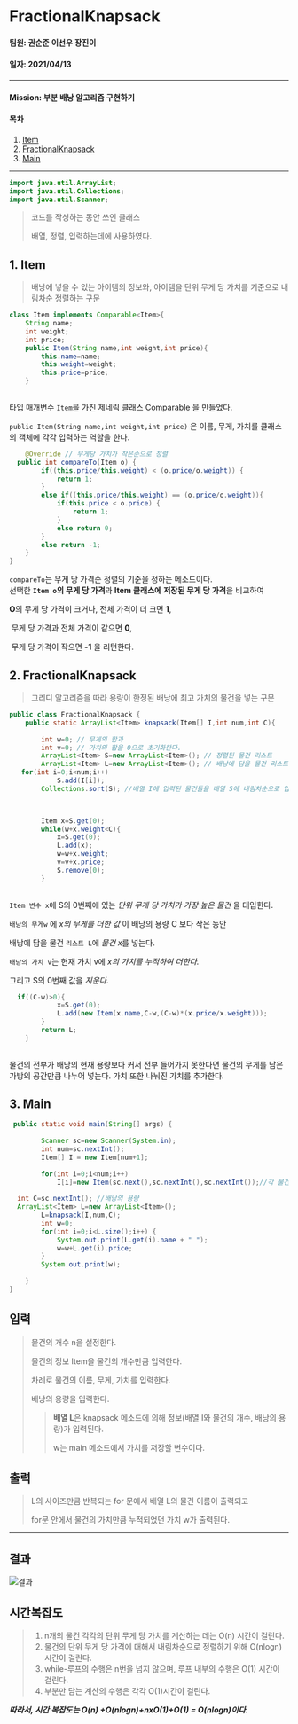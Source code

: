 # FractionalKnapsack
#### 팀원: 권순준 이선우 장진이
#### 일자: 2021/04/13
---
#### Mission: 부분 배낭 알고리즘 구현하기
#### 목차
1. [Item](#1-Item)
2. [FractionalKnapsack](#2-FractionalKnapsack)
3. [Main](#3-Main)

---

```java
import java.util.ArrayList;  
import java.util.Collections;  
import java.util.Scanner;
```

> 코드를 작성하는 동안 쓰인 클래스
>
> 배열, 정렬, 입력하는데에 사용하였다. 

## 1. Item

> 배낭에 넣을 수 있는 아이템의 정보와, 아이템을 단위 무게 당 가치를 기준으로 내림차순 정렬하는 구문

```java
class Item implements Comparable<Item>{  
    String name;  
    int weight;  
    int price;  
    public Item(String name,int weight,int price){  
        this.name=name;  
        this.weight=weight;  
        this.price=price;  
    }  
  
```

타입 매개변수 `Item`을 가진 제네릭 클래스 Comparable 을 만들었다.

`public Item(String name,int weight,int price)` 은 이름, 무게, 가치를 클래스의 객체에 각각 입력하는 역할을 한다.

```java
    @Override // 무게당 가치가 작은순으로 정렬  
  public int compareTo(Item o) {  
        if((this.price/this.weight) < (o.price/o.weight)) {  
            return 1;  
        }  
        else if((this.price/this.weight) == (o.price/o.weight)){  
            if(this.price < o.price) {  
                return 1;  
            }  
            else return 0;  
        }  
        else return -1;  
    }  
}  

```

`compareTo`는 무게 당 가격순 정렬의 기준을 정하는 메소드이다. <br>
선택한 **`Item o`의 무게 당 가격**과 **Item 클래스에 저장된 무게 당 가격**을 비교하여 

**O**의 무게 당 가격이 크거나, 전체 가격이 더 크면 **1**,

​		무게 당 가격과 전체 가격이 같으면 **0**,

​		무게 당 가격이 작으면 **-1** 을 리턴한다.



## 2. FractionalKnapsack

> 그리디 알고리즘을 따라 용량이 한정된 배낭에 최고 가치의 물건을 넣는 구문

```java
public class FractionalKnapsack {  
    public static ArrayList<Item> knapsack(Item[] I,int num,int C){  
  
        int w=0; // 무게의 합과  
 		int v=0; // 가치의 합을 0으로 초기화한다.
  		ArrayList<Item> S=new ArrayList<Item>(); // 정렬된 물건 리스트  
 		ArrayList<Item> L=new ArrayList<Item>(); // 배낭에 담을 물건 리스트  
   for(int i=0;i<num;i++)  
            S.add(I[i]);  
        Collections.sort(S); //배열 I에 입력된 물건들을 배열 S에 내림차순으로 입력한다.
 
```

```java

        Item x=S.get(0);  
        while(w+x.weight<C){  
            x=S.get(0);  
            L.add(x);  
            w=w+x.weight;  
            v=v+x.price;  
            S.remove(0);  
        }  
  
```

`Item 변수 x`에 S의 0번째에 있는 *단위 무게 당 가치가 가장 높은 물건* 을 대입한다.

`배낭의 무게w` 에 *x의 무게를 더한 값* 이 배낭의 용량 C 보다 작은 동안

배낭에 담을 물건 `리스트 L`에 *물건 x*를 넣는다. 

`배낭의 가치 v`는 현재 가치 v에 *x의 가치를 누적하여 더한다.*

그리고 S의 0번째 값을 *지운다*.

```Java
  if((C-w)>0){  
            x=S.get(0);  
            L.add(new Item(x.name,C-w,(C-w)*(x.price/x.weight)));  
        }  
        return L;  
    }  
  
```

물건의 전부가 배낭의 현재 용량보다 커서 전부 들어가지 못한다면
물건의 무게를 남은 가방의 공간만큼 나누어 넣는다.
가치 또한 나눠진 가치를 추가한다.



## 3. Main

```java
 public static void main(String[] args) {  
  
        Scanner sc=new Scanner(System.in);  
        int num=sc.nextInt();  
        Item[] I = new Item[num+1];  
  
        for(int i=0;i<num;i++)  
            I[i]=new Item(sc.next(),sc.nextInt(),sc.nextInt());//각 물건의 이름과 무게와 가치 
     
  int C=sc.nextInt(); //배낭의 용량  
  ArrayList<Item> L=new ArrayList<Item>();  
        L=knapsack(I,num,C);  
        int w=0;  
        for(int i=0;i<L.size();i++) {  
            System.out.print(L.get(i).name + " ");  
            w=w+L.get(i).price;  
        }  
        System.out.print(w);  
  
    }  
}
```



## **입력**

> 물건의 개수 n을 설정한다.
>
> 물건의 정보 Item을 물건의 개수만큼 입력한다. 
>
> 차례로 물건의 이름, 무게, 가치를 입력한다.
>
> 배낭의 용량을 입력한다.
>
> > **배열 L**은 knapsack 메소드에 의해 정보(배열 I와 물건의 개수, 배낭의 용량)가 입력된다.
> >
> > w는 main 메소드에서 가치를 저장할 변수이다.

## **출력**

> L의 사이즈만큼 반복되는 for 문에서 배열 L의 물건 이름이 출력되고 
>
> for문 안에서 물건의 가치만큼 누적되었던 가치 w가 출력된다. 

---

## 결과

![결과](https://user-images.githubusercontent.com/80513292/114697986-868d7600-9d59-11eb-9d88-a6254649d07a.png)

## **시간복잡도**

> 1. n개의 물건 각각의 단위 무게 당 가치를 계산하는 데는 O(n) 시간이 걸린다.
> 2. 물건의 단위 무게 당 가격에 대해서 내림차순으로 정렬하기 위해  O(nlogn) 시간이 걸린다.
> 3. while-루프의 수행은 n번을 넘지 않으며, 루프 내부의 수행은 O(1) 시간이 걸린다.
> 4. 부분만 담는 계산의 수행은 각각 O(1)시간이 걸린다.


***따라서, 시간 복잡도는 O(n) +O(nlogn)+nxO(1)+O(1) = O(nlogn)이다.***
